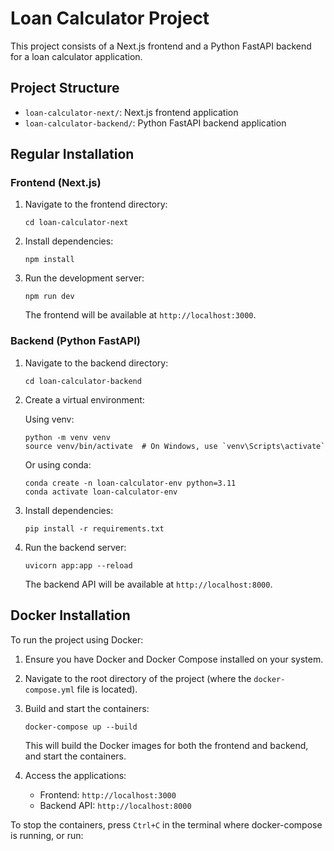 # Loan Calculator Project

This project consists of a Next.js frontend and a Python FastAPI backend for a loan calculator application.

## Project Structure

- `loan-calculator-next/`: Next.js frontend application
- `loan-calculator-backend/`: Python FastAPI backend application

## Regular Installation

### Frontend (Next.js)

1. Navigate to the frontend directory:
   ```
   cd loan-calculator-next
   ```

2. Install dependencies:
   ```
   npm install
   ```

3. Run the development server:
   ```
   npm run dev
   ```

   The frontend will be available at `http://localhost:3000`.

### Backend (Python FastAPI)

1. Navigate to the backend directory:
   ```
   cd loan-calculator-backend
   ```

2. Create a virtual environment:
   
   Using venv:
   ```
   python -m venv venv
   source venv/bin/activate  # On Windows, use `venv\Scripts\activate`
   ```
   
   Or using conda:
   ```
   conda create -n loan-calculator-env python=3.11
   conda activate loan-calculator-env
   ```

3. Install dependencies:
   ```
   pip install -r requirements.txt
   ```

4. Run the backend server:
   ```
   uvicorn app:app --reload
   ```

   The backend API will be available at `http://localhost:8000`.

## Docker Installation

To run the project using Docker:

1. Ensure you have Docker and Docker Compose installed on your system.

2. Navigate to the root directory of the project (where the `docker-compose.yml` file is located).

3. Build and start the containers:
   ```
   docker-compose up --build
   ```

   This will build the Docker images for both the frontend and backend, and start the containers.

4. Access the applications:
   - Frontend: `http://localhost:3000`
   - Backend API: `http://localhost:8000`

To stop the containers, press `Ctrl+C` in the terminal where docker-compose is running, or run: